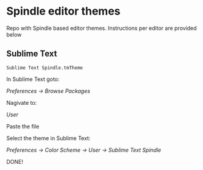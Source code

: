 Spindle editor themes
=============

Repo with Spindle based editor themes. Instructions per editor are provided below

## Sublime Text

```
Sublime Text Spindle.tmTheme
```

In Sublime Text goto:

*Preferences -> Browse Packages*

Nagivate to:

*User*

Paste the file

Select the theme in Sublime Text:

*Preferences -> Color Scheme -> User -> Sublime Text Spindle*

DONE!

